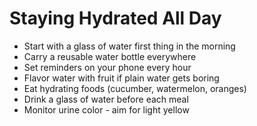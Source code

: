 # Staying Hydrated All Day

- Start with a glass of water first thing in the morning
- Carry a reusable water bottle everywhere
- Set reminders on your phone every hour
- Flavor water with fruit if plain water gets boring
- Eat hydrating foods (cucumber, watermelon, oranges)
- Drink a glass of water before each meal
- Monitor urine color - aim for light yellow